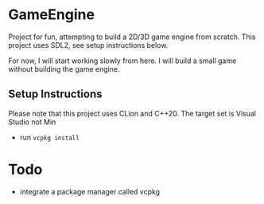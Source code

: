 # GameEngine

Project for fun, attempting to build a 2D/3D game engine from scratch.
This project uses SDL2, see setup instructions below.

For now, I will start working slowly from here. 
I will build a small game without building the game engine.

## Setup Instructions
Please note that this project uses CLion and C++20. The target set is Visual Studio not Min 
 -  run `vcpkg install`

# Todo
- integrate a package manager called vcpkg